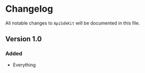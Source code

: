 # Changelog

All notable changes to `ApiSdkKit` will be documented in this file.

## Version 1.0

### Added
- Everything
